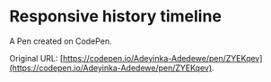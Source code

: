 # Responsive history timeline

A Pen created on CodePen.

Original URL: [https://codepen.io/Adeyinka-Adedewe/pen/ZYEKqev](https://codepen.io/Adeyinka-Adedewe/pen/ZYEKqev).

